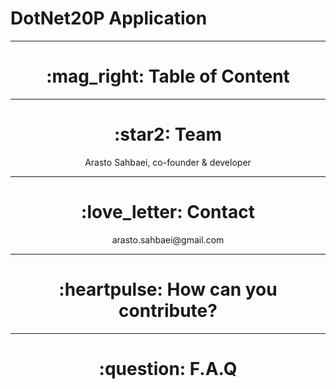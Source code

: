# DotNet20P Application

 <hr>

 <h1 align="center"> :mag_right: Table of Content </h1>



<hr>

 <h1 align="center"> :star2: Team </h1>

 <p align="center"> 
 Arasto Sahbaei, co-founder & developer <br />
 </p>

<hr>

 <h1 align="center"> :love_letter: Contact </h1>
 <p align="center"> 
 arasto.sahbaei@gmail.com <br />
 </p>

 <hr>

 <h1 align="center"> :heartpulse: How can you contribute? </h1>


 <hr>

 <h1 align="center"> :question: F.A.Q </h1>
